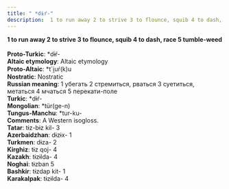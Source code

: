 ```yaml
---
title: " *dɨŕ-"
description:  1 to run away 2 to strive 3 to flounce, squib 4 to dash, race 5 tumble-weed
---
```

<strong> 1 to run away 2 to strive 3 to flounce, squib 4 to dash, race 5 tumble-weed</strong><br><br>
<strong>Proto-Turkic</strong>:  *dɨŕ-<br>
<strong>Altaic etymology</strong>:  Altaic etymology<br>
<strong> Proto-Altaic</strong>:  *t`i̯uŕ(k)u<br>
<strong>Nostratic</strong>:  Nostratic<br>
<strong>Russian meaning</strong>:  1 убегать 2 стремиться, рваться 3 суетиться, метаться 4 мчаться 5 перекати-поле<br>
<strong>Turkic</strong>:  *dɨŕ-<br>
<strong>Mongolian</strong>:  *tür(ge-n)<br>
<strong>Tungus-Manchu</strong>:  *tur-ku-<br>
<strong>Comments</strong>:  A Western isogloss.<br>
<strong>Tatar</strong>:  tɨz-bɨz kil- 3<br>
<strong>Azerbaidzhan</strong>:  dɨzɨx- 1<br>
<strong>Turkmen</strong>:  dɨza- 2<br>
<strong>Kirghiz</strong>:  tɨz qoj- 4<br>
<strong>Kazakh</strong>:  tɨzɨlda- 4<br>
<strong>Noghai</strong>:  tɨzban 5<br>
<strong>Bashkir</strong>:  tɨzdap kit- 1<br>
<strong>Karakalpak</strong>:  tɨzɨlda- 4<br>


